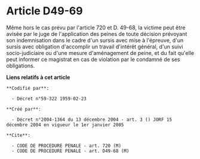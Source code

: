 # Article D49-69

Même hors le cas prévu par l'article 720 et D. 49-68, la victime peut être avisée par le juge de l'application des peines de
toute décision prévoyant son indemnisation dans le cadre d'un sursis avec mise à l'épreuve, d'un sursis avec obligation
d'accomplir un travail d'intérêt général, d'un suivi socio-judiciaire ou d'une mesure d'aménagement de peine, et du fait
qu'elle peut informer ce magistrat en cas de violation par le condamné de ses obligations.

**Liens relatifs à cet article**

	**Codifié par**:

	  - Décret n°59-322 1959-02-23

	**Créé par**:

	  - Décret n°2004-1364 du 13 décembre 2004 - art. 3 () JORF 15 décembre 2004 en vigueur le 1er janvier 2005

	**Cite**:

	  - CODE DE PROCEDURE PENALE - art. 720 (M)
	  - CODE DE PROCEDURE PENALE - art. D49-68 (M)

